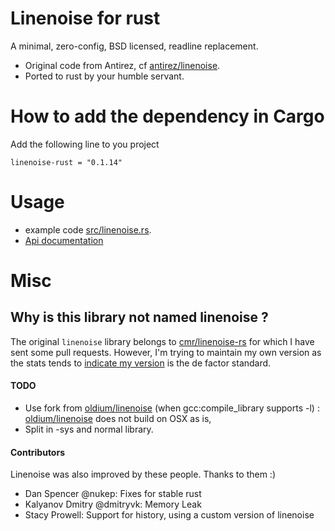 # Linenoise for rust

A minimal, zero-config, BSD licensed, readline replacement.

- Original code from Antirez, cf [antirez/linenoise](https://github.com/antirez/linenoise).
- Ported to rust by your humble servant.

# How to add the dependency in Cargo

Add the following line to you project

`
linenoise-rust = "0.1.14"
`

# Usage

- example code [src/linenoise.rs](src/linenoise.rs).
- [Api documentation](http://octplane.github.io/rust-linenoise/linenoise/index.html)

# Misc

## Why is this library not named linenoise ?

The original `linenoise` library belongs to [cmr/linenoise-rs](https://github.com/cmr/linenoise-rs) for which I have sent some pull requests. However, I'm trying to maintain my own version as the stats tends to [indicate my version](https://crates.io/search?q=linenoise) is the de factor standard.

#### TODO
- Use fork from [oldium/linenoise](oldium/linenoise) (when gcc:compile_library supports -l) : [oldium/linenoise](oldium/linenoise) does not build on OSX as is,
- Split in -sys and normal library.


#### Contributors

Linenoise was also improved by these people. Thanks to them :)

- Dan Spencer @nukep: Fixes for stable rust
- Kalyanov Dmitry @dmitryvk: Memory Leak
- Stacy Prowell: Support for history, using a custom version of linenoise
